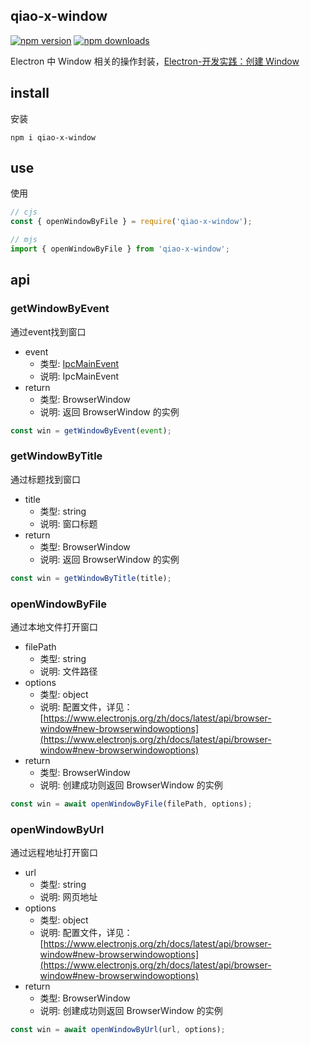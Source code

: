 ## qiao-x-window

[![npm version](https://img.shields.io/npm/v/qiao-x-window.svg?style=flat-square)](https://www.npmjs.org/package/qiao-x-window)
[![npm downloads](https://img.shields.io/npm/dm/qiao-x-window.svg?style=flat-square)](https://npm-stat.com/charts.html?package=qiao-x-window)

Electron 中 Window 相关的操作封装，[Electron-开发实践：创建 Window](https://blog.insistime.com/electron-window)

## install

安装

```shell
npm i qiao-x-window
```

## use

使用

```javascript
// cjs
const { openWindowByFile } = require('qiao-x-window');

// mjs
import { openWindowByFile } from 'qiao-x-window';
```

## api

### getWindowByEvent

通过event找到窗口

- event
  - 类型: [IpcMainEvent](https://www.electronjs.org/zh/docs/latest/api/structures/ipc-main-event)
  - 说明: IpcMainEvent
- return
  - 类型: BrowserWindow
  - 说明: 返回 BrowserWindow 的实例

```javascript
const win = getWindowByEvent(event);
```

### getWindowByTitle

通过标题找到窗口

- title
  - 类型: string
  - 说明: 窗口标题
- return
  - 类型: BrowserWindow
  - 说明: 返回 BrowserWindow 的实例

```javascript
const win = getWindowByTitle(title);
```

### openWindowByFile

通过本地文件打开窗口

- filePath
  - 类型: string
  - 说明: 文件路径
- options
  - 类型: object
  - 说明: 配置文件，详见：[https://www.electronjs.org/zh/docs/latest/api/browser-window#new-browserwindowoptions](https://www.electronjs.org/zh/docs/latest/api/browser-window#new-browserwindowoptions)
- return
  - 类型: BrowserWindow
  - 说明: 创建成功则返回 BrowserWindow 的实例

```javascript
const win = await openWindowByFile(filePath, options);
```

### openWindowByUrl

通过远程地址打开窗口

- url
  - 类型: string
  - 说明: 网页地址
- options
  - 类型: object
  - 说明: 配置文件，详见：[https://www.electronjs.org/zh/docs/latest/api/browser-window#new-browserwindowoptions](https://www.electronjs.org/zh/docs/latest/api/browser-window#new-browserwindowoptions)
- return
  - 类型: BrowserWindow
  - 说明: 创建成功则返回 BrowserWindow 的实例

```javascript
const win = await openWindowByUrl(url, options);
```
